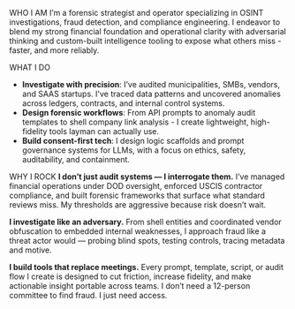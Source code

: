WHO I AM
I’m a forensic strategist and operator specializing in OSINT investigations, fraud detection, and compliance engineering.
I endeavor to blend my strong financial foundation and operational clarity with adversarial thinking and custom-built intelligence tooling to expose what others miss - faster, and more reliably.

WHAT I DO
- **Investigate with precision**: I’ve audited municipalities, SMBs, vendors, and SAAS startups. I've traced data patterns and uncovered anomalies across ledgers, contracts, and internal control systems.
- **Design forensic workflows**: From API prompts to anomaly audit templates to shell company link analysis - I create lightweight, high-fidelity tools layman can actually use.
- **Build consent-first tech**: I design logic scaffolds and prompt governance systems for LLMs, with a focus on ethics, safety, auditability, and containment.

WHY I ROCK
**I don’t just audit systems — I interrogate them.**
I’ve managed financial operations under DOD oversight, enforced USCIS contractor compliance, and built forensic frameworks that surface what standard reviews miss. My thresholds are aggressive because risk doesn’t wait.

**I investigate like an adversary.**
From shell entities and coordinated vendor obfuscation to embedded internal weaknesses, I approach fraud like a threat actor would — probing blind spots, testing controls, tracing metadata and motive.

**I build tools that replace meetings.**
Every prompt, template, script, or audit flow I create is designed to cut friction, increase fidelity, and make actionable insight portable across teams. I don’t need a 12-person committee to find fraud. I just need access.
